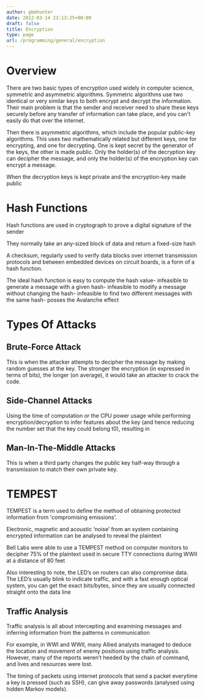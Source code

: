 ```yaml
---
author: gbmhunter
date: 2012-03-14 23:13:25+00:00
draft: false
title: Encryption
type: page
url: /programming/general/encryption
---
```


# Overview


There are two basic types of encryption used widely in computer science, symmetric and asymmetric algorithms. Symmetric algorithms use two identical or very similar keys to both encrypt and decrypt the information. Their main problem is that the sender and receiver need to share these keys securely before any transfer of information can take place, and you can't easily do that over the internet.

Then there is asymmetric algorithms, which include the popular public-key algorithms. This uses two mathematically related but different keys, one for encrypting, and one for decrypting. One is kept secret by the generator of the keys, the other is made public. Only the holder(s) of the decryption key can decipher the message, and only the holder(s) of the encryption key can encrypt a message.

When the decryption keys is kept private and the encryption-key made public


# Hash Functions


Hash functions are used in cryptograph to prove a digital signature of the sender

They normally take an any-sized block of data and return a fixed-size hash

A checksum, regularly used to verify data blocks over internet transmission protocols and between embedded devices on circuit boards, is a form of a hash function.

The ideal hash function is easy to compute the hash value- infeasible to generate a message with a given hash- infeasible to modify a message without changing the hash- infeasible to find two different messages with the same hash- posses the Avalanche effect




# Types Of Attacks




## Brute-Force Attack


This is when the attacker attempts to decipher the message by making random guesses at the key. The stronger the encryption (in expressed in terms of bits), the longer (on average), it would take an attacker to crack the code.


## Side-Channel Attacks


Using the time of computation or the CPU power usage while performing encryption/decryption to infer features about the key (and hence reducing the number set that the key could belong t0), resulting in


## Man-In-The-Middle Attacks


This is when a third party changes the public key half-way through a transmission to match their own private key.




# TEMPEST


TEMPEST is a term used to define the method of obtaining protected information from 'compromising emissions'.

Electronic, magnetic and acoustic ‘noise’ from an system containing encrypted information can be analysed to reveal the plaintext

Bell Labs were able to use a TEMPEST method on computer monitors to decipher 75% of the plaintext used in secure TTY connections during WWII at a distance of 80 feet

Also interesting to note, the LED’s on routers can also compromise data. The LED’s usually blink to indicate traffic, and with a fast enough optical system, you can get the exact bits/bytes, since they are usually connected straight onto the data line


## Traffic Analysis


Traffic analysis is all about intercepting and examining messages and inferring information from the patterns in communication

For example, in WWI and WWII, many Allied analysts managed to deduce the location and movement of enemy positions using traffic analysis. However, many of the reports weren’t heeded by the chain of command, and lives and resources were lost.

The timing of packets using internet protocols that send a packet everytime a key is pressed (such as SSH), can give away passwords (analysed using hidden Markov models).




